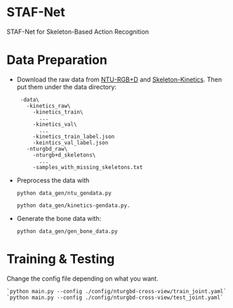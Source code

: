 # STAF-Net
STAF-Net for Skeleton-Based Action Recognition


# Data Preparation

 - Download the raw data from [NTU-RGB+D](https://github.com/shahroudy/NTURGB-D) and [Skeleton-Kinetics](https://github.com/yysijie/st-gcn). Then put them under the data directory:
 
        -data\  
          -kinetics_raw\  
            -kinetics_train\
              ...
            -kinetics_val\
              ...
            -kinetics_train_label.json
            -keintics_val_label.json
          -nturgbd_raw\  
            -nturgb+d_skeletons\
              ...
            -samples_with_missing_skeletons.txt
            

[https://github.com/shahroudy/NTURGB-D]: NTU-RGB+D
[https://github.com/yysijie/st-gcn]: Skeleton-Kinetics

 - Preprocess the data with
  
    `python data_gen/ntu_gendata.py`
    
    `python data_gen/kinetics-gendata.py.`

 - Generate the bone data with: 
    
    `python data_gen/gen_bone_data.py`



[https://drive.google.com/drive/folders/1co3n3OCUZOVIhW-T-VXUuQegLHRLRKzU?usp=sharing]: weights
# Training & Testing

Change the config file depending on what you want.


    `python main.py --config ./config/nturgbd-cross-view/train_joint.yaml`
    `python main.py --config ./config/nturgbd-cross-view/test_joint.yaml`
